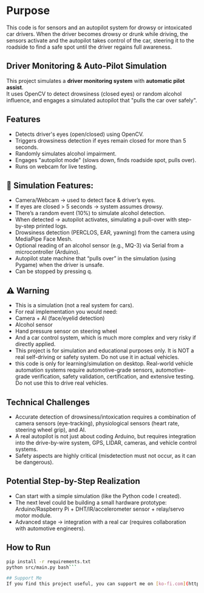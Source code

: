 # Purpose

This code is for sensors and an autopilot system for drowsy or intoxicated car drivers. When the driver becomes drowsy or drunk while driving, the sensors activate and the autopilot takes control of the car, steering it to the roadside to find a safe spot until the driver regains full awareness.

## Driver Monitoring & Auto-Pilot Simulation

This project simulates a **driver monitoring system** with **automatic pilot assist**.  
It uses OpenCV to detect drowsiness (closed eyes) or random alcohol influence, and engages a simulated autopilot that "pulls the car over safely".

## Features
- Detects driver's eyes (open/closed) using OpenCV.
- Triggers drowsiness detection if eyes remain closed for more than 5 seconds.
- Randomly simulates alcohol impairment.
- Engages "autopilot mode" (slows down, finds roadside spot, pulls over).
- Runs on webcam for live testing.

## 🔹 Simulation Features:
- Camera/Webcam → used to detect face & driver’s eyes.
- If eyes are closed > 5 seconds → system assumes drowsy.
- There’s a random event (10%) to simulate alcohol detection.
- When detected → autopilot activates, simulating a pull-over with step-by-step printed logs.
- Drowsiness detection (PERCLOS, EAR, yawning) from the camera using MediaPipe Face Mesh.
- Optional reading of an alcohol sensor (e.g., MQ-3) via Serial from a microcontroller (Arduino).
- Autopilot state machine that “pulls over” in the simulation (using Pygame) when the driver is unsafe.
- Can be stopped by pressing q.

## ⚠️ Warning
- This is a simulation (not a real system for cars).
- For real implementation you would need: 
- Camera + AI (face/eyelid detection)
- Alcohol sensor
- Hand pressure sensor on steering wheel
- And a car control system, which is much more complex and very risky if directly applied.
- This project is for simulation and educational purposes only. It is NOT a real self-driving or safety system. Do not use it in actual vehicles.
- this code is only for learning/simulation on desktop. Real-world vehicle automation systems require automotive-grade sensors, automotive-grade verification, safety validation, certification, and extensive testing. Do not use this to drive real vehicles.

## Technical Challenges
- Accurate detection of drowsiness/intoxication requires a combination of camera sensors (eye-tracking), physiological sensors (heart rate, steering wheel grip), and AI.
- A real autopilot is not just about coding Arduino, but requires integration into the drive-by-wire system, GPS, LIDAR, cameras, and vehicle control systems.
- Safety aspects are highly critical (misdetection must not occur, as it can be dangerous).

## Potential Step-by-Step Realization
- Can start with a simple simulation (like the Python code I created).
- The next level could be building a small hardware prototype: Arduino/Raspberry Pi + DHT/IR/accelerometer sensor + relay/servo motor module.
- Advanced stage → integration with a real car (requires collaboration with automotive engineers).

## How to Run
```bash
pip install -r requirements.txt
python src/main.py bash```

## Support Me
If you find this project useful, you can support me on [ko-fi.com](https://www.ko-fi.com/codesnack).
